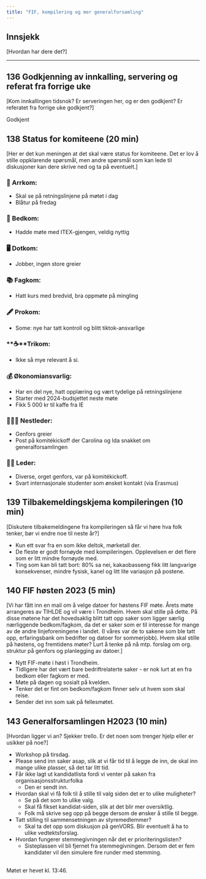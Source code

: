 ```yaml
---
title: "FIF, kompilering og mer generalforsamling"
---
```


## Innsjekk

[Hvordan har dere det?]  

---

## 136 Godkjenning av innkalling, servering og referat fra forrige uke  

[Kom innkallingen tidsnok? Er serveringen her, og er den godkjent? Er referatet fra forrige uke godkjent?]  

Godkjent  

## 138 Status for komiteene (20 min)  

[Her er det kun meningen at det skal være status for komiteene. Det er lov å stille oppklarende spørsmål, men andre spørsmål som kan lede til diskusjoner kan dere skrive ned og ta på eventuelt.]  

### **🎉** Arrkom:  

- Skal se på retningslinjene på møtet i dag  
- Blåtur på fredag  

### **👔** Bedkom:  

- Hadde møte med ITEX-gjengen, veldig nyttig  

### **🖥️** Dotkom:  

- Jobber, ingen store greier  

### **📚** Fagkom:  

- Hatt kurs med bredvid, bra oppmøte på mingling  

### **🖋️** Prokom:  

- Some: nye har tatt kontroll og blitt tiktok-ansvarlige  

### **☕**Trikom:  

- Ikke så mye relevant å si.  

### **💰** Økonomiansvarlig:  

- Har en del nye, hatt opplæring og vært tydelige på retningslinjene  
- Starter med 2024-budsjettet neste møte  
- Fikk 5 000 kr til kaffe fra IE  

### 👩🏻‍🦰 Nestleder:  

- Genfors greier  
- Post på komitékickoff der Carolina og Ida snakket om generalforsamlingen  

### 👩🏾 Leder:  

- Diverse, orget genfors, var på komitékickoff.  
- Svart internasjonale studenter som ønsket kontakt (via Erasmus)  

## 139 Tilbakemeldingskjema kompileringen (10 min)  

[Diskutere tilbakemeldingene fra kompileringen så får vi høre hva folk tenker, bør vi endre noe til neste år?]  

- Kun ett svar fra en som ikke deltok, mørketall der.  
- De fleste er godt fornøyde med kompileringen.    Opplevelsen er det flere som er litt mindre fornøyde med.  
- Ting som kan bli tatt bort: 80% sa nei, kakaobasseng fikk litt langvarige konsekvenser, mindre fysisk, kanel og litt lite variasjon på postene.  

## 140 FIF høsten 2023 (5 min)  

[Vi har fått inn en mail om å velge datoer for høstens FIF møte. Årets møte arrangeres av TIHLDE og vil være i Trondheim. Hvem skal stille på dette. På disse møtene har det hovedsaklig blitt tatt opp saker som ligger særlig nærliggende bedkom/fagkom, da det er saker som er til interesse for mange av de andre linjeforeningene i landet. (I våres var de to sakene som ble tatt opp, erfaringsbank om bedrifter og datoer for sommerjobb). Hvem skal stille på høstens, og fremtidens møter? Lurt å tenke på nå mtp. forslag om org. struktur på genfors og planlegging av datoer.]  

- Nytt FIF-møte i høst i Trondheim.  
- Tidligere har det vært bare bedriftrelaterte saker - er nok lurt at en fra bedkom eller fagkom er med.  
- Møte på dagen og sosialt på kvelden.  
- Tenker det er fint om bedkom/fagkom finner selv ut hvem som skal reise.  
- Sender det inn som sak på fellesmøtet.  

## 143 Generalforsamlingen H2023 (10 min)  

[Hvordan ligger vi an? Sjekker trello. Er det noen som trenger hjelp eller er usikker på noe?]  

- Workshop på tirsdag.  
- Please send inn saker asap, slik at vi får tid til å legge de inn, de skal inn mange ulike plasser, så det tar litt tid.  
- Får ikke lagt ut kandidatlista fordi vi venter på saken fra organisasjonsstrukturfolka  
    - Den er sendt inn.  
- Hvordan skal vi få folk til å stille til valg siden det er to ulike muligheter?  
    - Se på det som to ulike valg.  
    - Skal få fikset kandidat-siden, slik at det blir mer oversiktlig.  
    - Folk må skrive seg opp på begge dersom de ønsker å stille til begge.  
- Tatt stilling til sammensetningen av styremedlemmer?  
    - Skal ta det opp som diskusjon på genVORS. Blir eventuelt å ha to ulike vedtektsforslag.  
- Hvordan fungerer stemmegivningen når det er prioriteringslisten?  
    - Sisteplassen vil bli fjernet fra stemmegivningen. Dersom det er fem kandidater vil den simulere fire runder med stemming.  

## 

Møtet er hevet kl. 13:46.
